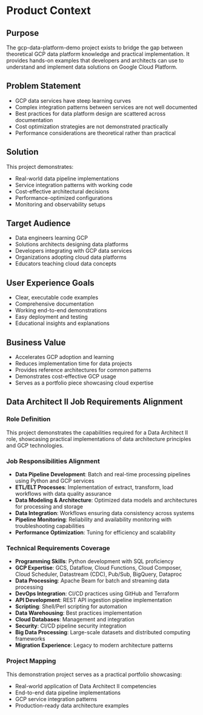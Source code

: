 # Product Context

## Purpose
The gcp-data-platform-demo project exists to bridge the gap between theoretical GCP data platform knowledge and practical implementation. It provides hands-on examples that developers and architects can use to understand and implement data solutions on Google Cloud Platform.

## Problem Statement
- GCP data services have steep learning curves
- Complex integration patterns between services are not well documented
- Best practices for data platform design are scattered across documentation
- Cost optimization strategies are not demonstrated practically
- Performance considerations are theoretical rather than practical

## Solution
This project demonstrates:
- Real-world data pipeline implementations
- Service integration patterns with working code
- Cost-effective architectural decisions
- Performance-optimized configurations
- Monitoring and observability setups

## Target Audience
- Data engineers learning GCP
- Solutions architects designing data platforms
- Developers integrating with GCP data services
- Organizations adopting cloud data platforms
- Educators teaching cloud data concepts

## User Experience Goals
- Clear, executable code examples
- Comprehensive documentation
- Working end-to-end demonstrations
- Easy deployment and testing
- Educational insights and explanations

## Business Value
- Accelerates GCP adoption and learning
- Reduces implementation time for data projects
- Provides reference architectures for common patterns
- Demonstrates cost-effective GCP usage
- Serves as a portfolio piece showcasing cloud expertise

## Data Architect II Job Requirements Alignment

### Role Definition
This project demonstrates the capabilities required for a Data Architect II role, showcasing practical implementations of data architecture principles and GCP technologies.

### Job Responsibilities Alignment
- **Data Pipeline Development**: Batch and real-time processing pipelines using Python and GCP services
- **ETL/ELT Processes**: Implementation of extract, transform, load workflows with data quality assurance
- **Data Modeling & Architecture**: Optimized data models and architectures for processing and storage
- **Data Integration**: Workflows ensuring data consistency across systems
- **Pipeline Monitoring**: Reliability and availability monitoring with troubleshooting capabilities
- **Performance Optimization**: Tuning for efficiency and scalability

### Technical Requirements Coverage
- **Programming Skills**: Python development with SQL proficiency
- **GCP Expertise**: GCS, Dataflow, Cloud Functions, Cloud Composer, Cloud Scheduler, Datastream (CDC), Pub/Sub, BigQuery, Dataproc
- **Data Processing**: Apache Beam for batch and streaming data processing
- **DevOps Integration**: CI/CD practices using GitHub and Terraform
- **API Development**: REST API ingestion pipeline implementation
- **Scripting**: Shell/Perl scripting for automation
- **Data Warehousing**: Best practices implementation
- **Cloud Databases**: Management and integration
- **Security**: CI/CD pipeline security integration
- **Big Data Processing**: Large-scale datasets and distributed computing frameworks
- **Migration Experience**: Legacy to modern architecture patterns

### Project Mapping
This demonstration project serves as a practical portfolio showcasing:
- Real-world application of Data Architect II competencies
- End-to-end data pipeline implementations
- GCP service integration patterns
- Production-ready data architecture examples
